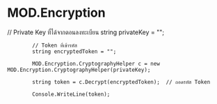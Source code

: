 # MOD.Encryption


 // Private Key ที่ได้จากตอนลงทะเบียน
            string privateKey = "";
            
            // Token ที่เข้ารหัส
            string encryptedToken = "";  

            MOD.Encryption.CryptographyHelper c = new MOD.Encryption.CryptographyHelper(privateKey);

            string token = c.Decrypt(encryptedToken);  // ถอดรหัส Token

            Console.WriteLine(token);
